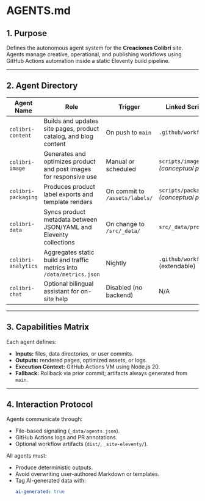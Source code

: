 # AGENTS.md

## 1. Purpose
Defines the autonomous agent system for the **Creaciones Colibrí** site.  
Agents manage creative, operational, and publishing workflows using GitHub Actions automation inside a static Eleventy build pipeline.

---

## 2. Agent Directory

| Agent Name | Role | Trigger | Linked Script/Workflow |
|-------------|------|----------|------------------------|
| `colibri-content` | Builds and updates site pages, product catalog, and blog content | On push to `main` | `.github/workflows/pages.yml` |
| `colibri-image` | Generates and optimizes product and post images for responsive use | Manual or scheduled | `scripts/image-optimize.mjs` *(conceptual placeholder)* |
| `colibri-packaging` | Produces product label exports and template renders | On commit to `/assets/labels/` | `scripts/package-render.mjs` *(conceptual placeholder)* |
| `colibri-data` | Syncs product metadata between JSON/YAML and Eleventy collections | On change to `/src/_data/` | `src/_data/products.js` |
| `colibri-analytics` | Aggregates static build and traffic metrics into `/data/metrics.json` | Nightly | `.github/workflows/pages.yml` (extendable) |
| `colibri-chat` | Optional bilingual assistant for on-site help | Disabled (no backend) | N/A |

---

## 3. Capabilities Matrix
Each agent defines:
- **Inputs:** files, data directories, or user commits.  
- **Outputs:** rendered pages, optimized assets, or logs.  
- **Execution Context:** GitHub Actions VM using Node.js 20.  
- **Fallback:** Rollback via prior commit; artifacts always generated from `main`.

---

## 4. Interaction Protocol
Agents communicate through:
- File-based signaling (`_data/agents.json`).  
- GitHub Actions logs and PR annotations.  
- Optional workflow artifacts (`dist/`, `_site-eleventy/`).

All agents must:
- Produce deterministic outputs.  
- Avoid overwriting user-authored Markdown or templates.  
- Tag AI-generated data with:
  ```yaml
  ai-generated: true
